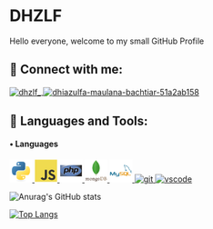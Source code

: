 <h1>DHZLF</h1>

<p> Hello everyone, welcome to my small GitHub Profile</p>

## :rocket: Connect with me:
<p>
    </a>
      <a href="https://twitter.com/24_fauzan" target="blank">
        <img align="center" src="https://raw.githubusercontent.com/rahuldkjain/github-profile-readme-generator/master/src/images/icons/Social/twitter.svg" alt="dhzlf_" height="30" width="40" />
      </a>
    <a href="https://linkedin.com/in/fauzan-ahmad-b08b20201" target="blank">
        <img align="center" src="https://raw.githubusercontent.com/rahuldkjain/github-profile-readme-generator/master/src/images/icons/Social/linked-in-alt.svg" alt="dhiazulfa-maulana-bachtiar-51a2ab158" height="30" width="40" />
    </a>
</p>

## :briefcase: Languages and Tools:

<h4>• Languages</h4>
<p align="left"> 
    <a href="https://www.python.org" target="_blank" rel="noreferrer"> 
        <img src="https://raw.githubusercontent.com/devicons/devicon/master/icons/python/python-original.svg" alt="python" width="40" height="40"/> 
    </a> 
    <a href="https://developer.mozilla.org/en-US/docs/Web/JavaScript" target="_blank" rel="noreferrer"> 
        <img src="https://raw.githubusercontent.com/devicons/devicon/master/icons/javascript/javascript-original.svg" alt="javascript" width="40" height="40"/> 
    </a>
    <a href="https://www.php.net" target="_blank" rel="noreferrer"> 
        <img src="https://raw.githubusercontent.com/devicons/devicon/master/icons/php/php-original.svg" alt="php" width="40" height="40"/> 
    </a> 
    <a href="https://www.mongodb.com/" target="_blank" rel="noreferrer"> 
        <img src="https://raw.githubusercontent.com/devicons/devicon/master/icons/mongodb/mongodb-original-wordmark.svg" alt="mongodb" width="40" height="40"/> 
    </a> 
    <a href="https://www.mysql.com/" target="_blank" rel="noreferrer"> 
        <img src="https://raw.githubusercontent.com/devicons/devicon/master/icons/mysql/mysql-original-wordmark.svg" alt="mysql" width="40" height="40"/> 
    </a> 
    <a href="https://git-scm.com/" target="_blank" rel="noreferrer"> 
        <img src="https://www.vectorlogo.zone/logos/git-scm/git-scm-icon.svg" alt="git" width="40" height="40"/> 
    </a>
    <a href="https://code.visualstudio.com/" target="_blank" rel="noreferrer"> 
        <img src="https://www.vectorlogo.zone/logos/visualstudio_code/visualstudio_code-icon.svg" alt="vscode" width="40" height="40"/> 
    </a>
  
</p>


![Anurag's GitHub stats](https://github-readme-stats.vercel.app/api?username=dhiazulfa&count_private=true)

[![Top Langs](https://github-readme-stats.vercel.app/api/top-langs/?username=dhiazulfa&layout=compact)](https://github.com/dhiazulfa/github-readme-stats)
